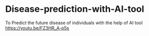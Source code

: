 # Disease-prediction-with-AI-tool
To Predict the future disease of individuals with the help of AI tool
https://youtu.be/FZ3HR_A-p5s
